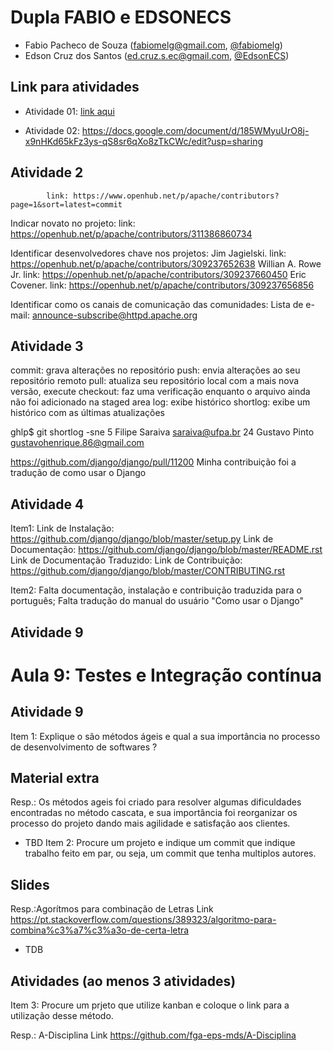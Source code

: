 # Dupla FABIO e EDSONECS

- Fabio Pacheco de Souza (fabiomelg@gmail.com, [@fabiomelg](https://github.com/fabiomelg))
- Edson Cruz dos Santos (ed.cruz.s.ec@gmail.com, [@EdsonECS](https://github.com/EdsonECS))

## Link para atividades

- Atividade 01: [link aqui](https://drive.google.com/drive/folders/1--55mbvOZ6Ee6oO22as3uKx4GL3CFNat?usp=sharing)


- Atividade 02: https://docs.google.com/document/d/185WMyuUrO8j-x9nHKd65kFz3ys-qS8sr6qXo8zTkCWc/edit?usp=sharing


## Atividade 2
            link: https://www.openhub.net/p/apache/contributors?page=1&sort=latest=commit

Indicar novato no projeto:
link: https://openhub.net/p/apache/contributors/311386860734

Identificar desenvolvedores chave nos projetos:
           Jim Jagielski. 
link: https://openhub.net/p/apache/contributors/309237652638
           Willian A. Rowe Jr.
           link: https://openhub.net/p/apache/contributors/309237660450
           Eric Covener.
           link: https://openhub.net/p/apache/contributors/309237656856

Identificar como os canais de comunicação das comunidades:
Lista de e-mail: announce-subscribe@httpd.apache.org

## Atividade 3

commit: grava alterações no repositório
push: envia alterações ao seu repositório remoto
pull: atualiza seu repositório local com a mais nova versão, execute 
checkout: faz uma verificação enquanto o arquivo ainda não foi adicionado na staged area
log: exibe histórico
shortlog: exibe um histórico com as últimas atualizações

ghlp$ git shortlog -sne
     5  Filipe Saraiva <saraiva@ufpa.br>
    24  Gustavo Pinto <gustavohenrique.86@gmail.com>

https://github.com/django/django/pull/11200
Minha contribuição foi a tradução de como usar o Django       

## Atividade 4

Item1:
Link de Instalação: https://github.com/django/django/blob/master/setup.py
Link de Documentação: https://github.com/django/django/blob/master/README.rst
Link de Documentação Traduzido: 
Link de Contribuição: https://github.com/django/django/blob/master/CONTRIBUTING.rst

Item2:
Falta documentação, instalação e contribuição traduzida para o português;
Falta tradução do manual do usuário "Como usar o Django"

## Atividade 9

# Aula 9: Testes e Integração contínua
## Atividade 9
Item 1:
Explique o são métodos ágeis e qual a sua importância no processo de desenvolvimento de softwares ?

## Material extra
Resp.: Os métodos ageis foi criado para resolver algumas dificuldades encontradas no método cascata, e sua importância foi reorganizar os processo do projeto dando mais agilidade e satisfação aos clientes.

- TBD
Item 2:
Procure um projeto e indique um commit que indique trabalho feito em par, ou seja, um commit que tenha multiplos autores.

## Slides
Resp.:Agorítmos para combinação de Letras
Link https://pt.stackoverflow.com/questions/389323/algoritmo-para-combina%c3%a7%c3%a3o-de-certa-letra

- TDB

## Atividades (ao menos 3 atividades)
Item 3:
Procure um prjeto que utilize kanban e coloque o link para a utilização desse método.

Resp.: A-Disciplina
Link https://github.com/fga-eps-mds/A-Disciplina


